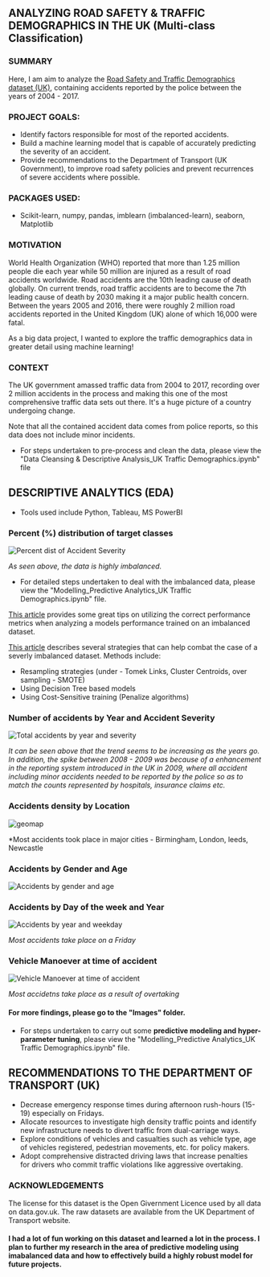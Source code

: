 ## ANALYZING ROAD SAFETY & TRAFFIC DEMOGRAPHICS IN THE UK (Multi-class Classification)

### SUMMARY
Here, I am aim to analyze the [Road Safety and Traffic Demographics dataset (UK)](https://www.kaggle.com/tsiaras/uk-road-safety-accidents-and-vehicles), containing accidents reported by the police between the years of 2004 - 2017. 

### PROJECT GOALS:
* Identify factors responsible for most of the reported accidents.
* Build a machine learning model that is capable of accurately predicting the severity of an accident.
* Provide recommendations to the Department of Transport (UK Government), to improve road safety policies and prevent recurrences of severe accidents where possible.

### PACKAGES USED:
* Scikit-learn, numpy, pandas, imblearn (imbalanced-learn), seaborn, Matplotlib

### MOTIVATION
World Health Organization (WHO) reported that more than 1.25 million people die each year while 50 million are injured as a result of road accidents worldwide. Road accidents are the 10th leading cause of death globally. On current trends, road traffic accidents are to become the 7th leading cause of death by 2030 making it a major public health concern. Between the years 2005 and 2016, there were roughly 2 million road accidents reported in the United Kingdom (UK) alone of which 16,000 were fatal.

As a big data project, I wanted to explore the traffic demographics data in greater detail using machine learning! 

### CONTEXT
The UK government amassed traffic data from 2004 to 2017, recording over 2 million accidents in the process and making this one of the most comprehensive traffic data sets out there. It's a huge picture of a country undergoing change.

Note that all the contained accident data comes from police reports, so this data does not include minor incidents.

* For steps undertaken to pre-process and clean the data, please view the "Data Cleansing & Descriptive Analysis_UK Traffic Demographics.ipynb" file

## DESCRIPTIVE ANALYTICS (EDA)

* Tools used include Python, Tableau, MS PowerBI

### Percent (%) distribution of target classes

![Percent dist of Accident Severity](https://user-images.githubusercontent.com/54816432/64552229-d21da980-d304-11e9-95ef-57588e9379cd.png)

*As seen above, the data is highly imbalanced.*

* For detailed steps undertaken to deal with the imbalanced data, please view the "Modelling_Predictive Analytics_UK Traffic Demographics.ipynb" file.

[This article](https://towardsdatascience.com/metrics-for-imbalanced-classification-41c71549bbb5) provides some great tips on utilizing the correct performance metrics when analyzing a models performance trained on an imbalanced dataset.

[This article](https://machinelearningmastery.com/tactics-to-combat-imbalanced-classes-in-your-machine-learning-dataset/) describes several strategies that can help combat the case of a severly imbalanced dataset. Methods include: 
* Resampling strategies (under - Tomek Links, Cluster Centroids, over sampling - SMOTE)
* Using Decision Tree based models
* Using Cost-Sensitive training (Penalize algorithms)

### Number of accidents by Year and Accident Severity

![Total accidents by year and severity](https://user-images.githubusercontent.com/54816432/64552609-96cfaa80-d305-11e9-8ad6-f01d0d7be5d2.png)

*It can be seen above that the trend seems to be increasing as the years go. In addition, the spike between 2008 - 2009 was because of a enhancement in the reporting system introduced in the UK in 2009, where all accident including minor accidents needed to be reported by the police so as to match the counts represented by hospitals, insurance claims etc.* 

### Accidents density by Location

![geomap](https://user-images.githubusercontent.com/54816432/64553068-ab607280-d306-11e9-8079-985605c98287.png)

*Most accidents took place in major cities - Birmingham, London, leeds, Newcastle

### Accidents by Gender and Age

![Accidents by gender and age](https://user-images.githubusercontent.com/54816432/64553224-fda19380-d306-11e9-836c-81fa478778e6.png)

### Accidents by Day of the week and Year

![Accidents by year and weekday](https://user-images.githubusercontent.com/54816432/64553442-5bce7680-d307-11e9-8c3a-4fdc206acec1.png)

*Most accidents take place on a Friday*

### Vehicle Manoever at time of accident

![Vehicle Manoever at time of accident](https://user-images.githubusercontent.com/54816432/64554775-0e9fd400-d30a-11e9-8a69-f2bc5336cee9.png)

*Most accidetns take place as a result of overtaking*

#### For more findings, please go to the "Images" folder.

* For steps undertaken to carry out some **predictive modeling and hyper-parameter tuning**, please view the "Modelling_Predictive Analytics_UK Traffic Demographics.ipynb" file.

## RECOMMENDATIONS TO THE DEPARTMENT OF TRANSPORT (UK)

* Decrease emergency response times during afternoon rush-hours (15-19) especially on Fridays.
* Allocate resources to investigate high density traffic points and identify new infrastructure needs to divert traffic from dual-carriage ways.
* Explore conditions of vehicles and casualties such as vehicle type, age of vehicles registered, pedestrian movements, etc. for policy makers.
* Adopt comprehensive distracted driving laws that increase penalties for drivers who commit traffic violations like aggressive overtaking.

### ACKNOWLEDGEMENTS
The license for this dataset is the Open Givernment Licence used by all data on data.gov.uk. The raw datasets are available from the UK Department of Transport website.

#### I had a lot of fun working on this dataset and learned a lot in the process. I plan to further my research in the area of predictive modeling using imabalanced data and how to effectively build a highly robust model for future projects.

